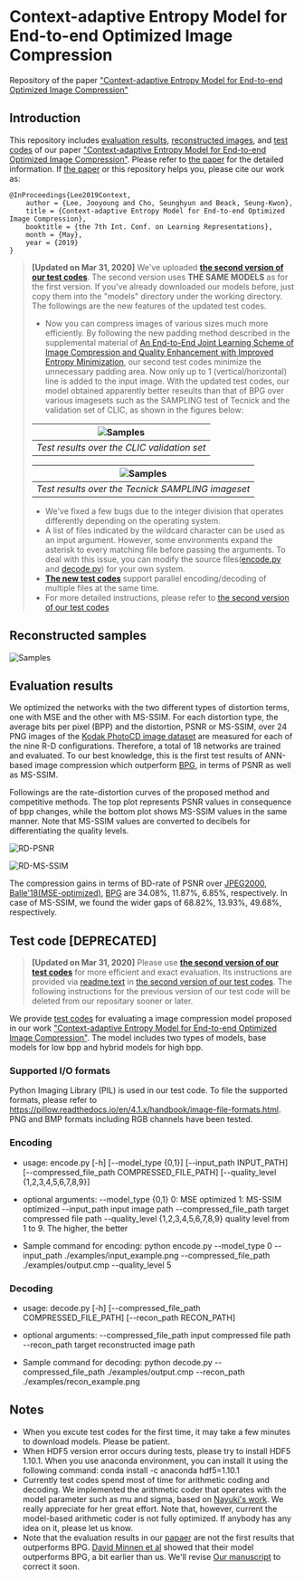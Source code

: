 #  Context-adaptive Entropy Model for End-to-end Optimized Image Compression
Repository of the paper ["Context-adaptive Entropy Model for End-to-end Optimized Image Compression"](http://arxiv.org/abs/1809.10452)

## Introduction
This repository includes [evaluation results](https://github.com/JooyoungLeeETRI/CA_Entropy_Model/tree/master/Evaluation%20Results), [reconstructed images](https://github.com/JooyoungLeeETRI/CA_Entropy_Model/tree/master/Reconstructed%20images), and [test codes](./CA_EntropyModel_Test) of our paper ["Context-adaptive Entropy Model for End-to-end Optimized Image Compression"](http://arxiv.org/abs/1809.10452). Please refer to [the paper](http://arxiv.org/abs/1809.10452) for the detailed information. If  [the paper](http://arxiv.org/abs/1809.10452) or this repository helps you, please cite our work as:
~~~
@InProceedings{Lee2019Context,
    author = {Lee, Jooyoung and Cho, Seunghyun and Beack, Seung-Kwon},
    title = {Context-adaptive Entropy Model for End-to-end Optimized Image Compression},
    booktitle = {the 7th Int. Conf. on Learning Representations},
    month = {May},
    year = {2019}
}
~~~

>**[Updated on Mar 31, 2020]**
>We've uploaded [**the second version of our test codes**](./CA_EntropyModel_Test_v2). The second version uses **THE SAME MODELS** as for the first version. If you've already downloaded our models before, just copy them into the "models" directory under the working directory. 
>The followings are the new features of the updated test codes.
>
>* Now you can compress images of various sizes much more efficiently. By following the new padding method described in the supplemental material of [An End-to-End Joint Learning Scheme of Image Compression and Quality Enhancement with Improved Entropy Minimization](https://arxiv.org/abs/1912.12817), our second test codes minimize the unnecessary padding area. Now only up to 1 (vertical/horizontal) line is added to the input image. With the updated test codes, our model obtained apparently better reseults than that of BPG over various imagesets such as the SAMPLING test of Tecnick and the validation set of CLIC, as shown in the figures below:
>
>| ![Samples](./figures/CLIC_results.png) |
>|:--:|
>| *Test results over the CLIC validation set* |
>
>|![Samples](./figures/Tecnick_results.png)|
>|:--:|
>| *Test results over the Tecnick SAMPLING imageset* |
>
>* We've fixed a few bugs due to the integer division that operates differently depending on the operating system.
>* A list of files indicated by the wildcard character can be used as an input argument. However, some environments expand the asterisk to every matching file before passing the arguments. To deal with this issue, you can modify the source files([encode.py](./CA_EntropyModel_Test_v2/encode.py) and [decode.py](./CA_EntropyModel_Test_v2/decode.py)) for your own system.
>* [**The new test codes**](./CA_EntropyModel_Test_v2) support parallel encoding/decoding of multiple files at the same time.
>* For more detailed instructions, please refer to [the second version of our test codes](./CA_EntropyModel_Test_v2)


## Reconstructed samples
![Samples](./figures/samplecomparison.png)

## Evaluation results
We optimized the networks with the two different types of distortion terms, one with MSE and the other with MS-SSIM. For each distortion type, the average bits per pixel (BPP) and the distortion, PSNR or MS-SSIM, over 24 PNG images of the [Kodak PhotoCD image dataset](http://r0k.us/graphics/kodak/) are measured for each of the nine R-D configurations. Therefore, a total of 18 networks are trained and evaluated. To our best knowledge, this is the first test results of ANN-based image compression which outperform [BPG](https://bellard.org/bpg/), in terms of PSNR as well as MS-SSIM.

Followings are the rate-distortion curves of the proposed method and competitive methods. The top plot represents PSNR values in consequence of bpp changes, while the bottom plot shows MS-SSIM values in the same manner. Note that MS-SSIM values are converted to decibels for differentiating the quality levels. 

![RD-PSNR](./figures/RD_PSNR.png)


![RD-MS-SSIM](./figures/RD_MSSSIM.png)

The compression gains in terms of BD-rate of PSNR over [JPEG2000](http://www.openjpeg.org/), [Balle'18(MSE-optimized)](https://arxiv.org/abs/1802.01436), [BPG](https://bellard.org/bpg/) are 34.08\%, 11.87\%, 6.85\%, respectively. In case of MS-SSIM, we found the wider gaps of 68.82\%, 13.93\%, 49.68\%, respectively.

## Test code [DEPRECATED]
>**[Updated on Mar 31, 2020]**
>Please use [**the second version of our test codes**](./CA_EntropyModel_Test_v2) for more efficient and exact evaluation. Its instructions are provided via [readme.text](./CA_EntropyModel_Test_v2/readme.txt) in [the second version of our test codes](./CA_EntropyModel_Test_v2). The following instructions for the previous version of our test code will be deleted from our repositary sooner or later.

We provide [test codes](./CA_EntropyModel_Test) for evaluating a image compression model proposed in our work ["Context-adaptive Entropy Model for End-to-end Optimized Image Compression"](http://arxiv.org/abs/1809.10452). The model includes two types of models, base models for low bpp and hybrid models for high bpp.


### Supported I/O formats
Python Imaging Library (PIL) is used in our test code. To file the supported formats, please refer to https://pillow.readthedocs.io/en/4.1.x/handbook/image-file-formats.html. PNG and BMP formats including RGB channels have been tested.


### Encoding
* usage: 
encode.py [-h] [--model_type {0,1}] [--input_path INPUT_PATH]
                 [--compressed_file_path COMPRESSED_FILE_PATH]
                 [--quality_level {1,2,3,4,5,6,7,8,9}]

* optional arguments:
  --model_type {0,1}    	0: MSE optimized 1: MS-SSIM optimized
  --input_path 			input image path
  --compressed_file_path 	target compressed file path
  --quality_level {1,2,3,4,5,6,7,8,9}	quality level from 1 to 9. The higher, the better

* Sample command for encoding:
python encode.py --model_type 0 --input_path ./examples/input_example.png --compressed_file_path ./examples/output.cmp --quality_level 5



### Decoding
* usage: 
decode.py [-h] [--compressed_file_path COMPRESSED_FILE_PATH]
                 [--recon_path RECON_PATH]

* optional arguments:
  --compressed_file_path 	input compressed file path
  --recon_path 			target reconstructed image path

* Sample command for decoding:
python decode.py --compressed_file_path ./examples/output.cmp --recon_path ./examples/recon_example.png


## Notes
* When you excute test codes for the first time, it may take a few minutes to download models. Please be patient.
* When HDF5 version error occurs during tests, please try to install HDF5 1.10.1. When you use anaconda environment, you can install it using the following command:
conda install -c anaconda hdf5=1.10.1
* Currently test codes spend most of time for arithmetic coding and decoding. We implemented the arithmetic coder that operates with the model parameter such as mu and sigma, based on [Nayuki's work](https://github.com/nayuki/Reference-arithmetic-coding). We really appreciate for her great effort. Note that, however, current the model-based arithmetic coder is not fully optimized. If anybody has any idea on it, please let us know.
* Note that the evaluation results in our [papaer](http://arxiv.org/abs/1809.10452) are not the first results that outperforms BPG. [David Minnen et al](https://arxiv.org/abs/1809.02736) showed that their model outperforms BPG, a bit earlier than us. We'll revise [Our manuscript](http://arxiv.org/abs/1809.10452) to correct it soon.
